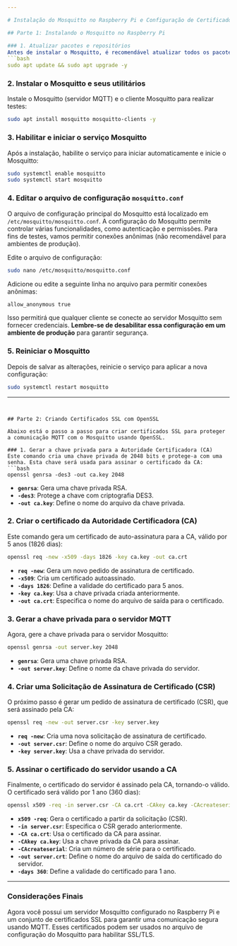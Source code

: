 ```yaml
---

# Instalação do Mosquitto no Raspberry Pi e Configuração de Certificado SSL

## Parte 1: Instalando o Mosquitto no Raspberry Pi

### 1. Atualizar pacotes e repositórios
Antes de instalar o Mosquitto, é recomendável atualizar todos os pacotes no Raspberry Pi:
```bash
sudo apt update && sudo apt upgrade -y
```

### 2. Instalar o Mosquitto e seus utilitários
Instale o Mosquitto (servidor MQTT) e o cliente Mosquitto para realizar testes:
```bash
sudo apt install mosquitto mosquitto-clients -y
```

### 3. Habilitar e iniciar o serviço Mosquitto
Após a instalação, habilite o serviço para iniciar automaticamente e inicie o Mosquitto:
```bash
sudo systemctl enable mosquitto
sudo systemctl start mosquitto
```

### 4. Editar o arquivo de configuração `mosquitto.conf`
O arquivo de configuração principal do Mosquitto está localizado em `/etc/mosquitto/mosquitto.conf`. A configuração do Mosquitto permite controlar várias funcionalidades, como autenticação e permissões. Para fins de testes, vamos permitir conexões anônimas (não recomendável para ambientes de produção).

Edite o arquivo de configuração:
```bash
sudo nano /etc/mosquitto/mosquitto.conf
```

Adicione ou edite a seguinte linha no arquivo para permitir conexões anônimas:
```bash
allow_anonymous true
```

Isso permitirá que qualquer cliente se conecte ao servidor Mosquitto sem fornecer credenciais. **Lembre-se de desabilitar essa configuração em um ambiente de produção** para garantir segurança.

### 5. Reiniciar o Mosquitto
Depois de salvar as alterações, reinicie o serviço para aplicar a nova configuração:
```bash
sudo systemctl restart mosquitto
```

---
```


## Parte 2: Criando Certificados SSL com OpenSSL

Abaixo está o passo a passo para criar certificados SSL para proteger a comunicação MQTT com o Mosquitto usando OpenSSL.

### 1. Gerar a chave privada para a Autoridade Certificadora (CA)
Este comando cria uma chave privada de 2048 bits e protege-a com uma senha. Esta chave será usada para assinar o certificado da CA:
```bash
openssl genrsa -des3 -out ca.key 2048
```
- **`genrsa`**: Gera uma chave privada RSA.
- **`-des3`**: Protege a chave com criptografia DES3.
- **`-out ca.key`**: Define o nome do arquivo da chave privada.

### 2. Criar o certificado da Autoridade Certificadora (CA)
Este comando gera um certificado de auto-assinatura para a CA, válido por 5 anos (1826 dias):
```bash
openssl req -new -x509 -days 1826 -key ca.key -out ca.crt
```
- **`req -new`**: Gera um novo pedido de assinatura de certificado.
- **`-x509`**: Cria um certificado autoassinado.
- **`-days 1826`**: Define a validade do certificado para 5 anos.
- **`-key ca.key`**: Usa a chave privada criada anteriormente.
- **`-out ca.crt`**: Especifica o nome do arquivo de saída para o certificado.

### 3. Gerar a chave privada para o servidor MQTT
Agora, gere a chave privada para o servidor Mosquitto:
```bash
openssl genrsa -out server.key 2048
```
- **`genrsa`**: Gera uma chave privada RSA.
- **`-out server.key`**: Define o nome da chave privada do servidor.

### 4. Criar uma Solicitação de Assinatura de Certificado (CSR)
O próximo passo é gerar um pedido de assinatura de certificado (CSR), que será assinado pela CA:
```bash
openssl req -new -out server.csr -key server.key
```
- **`req -new`**: Cria uma nova solicitação de assinatura de certificado.
- **`-out server.csr`**: Define o nome do arquivo CSR gerado.
- **`-key server.key`**: Usa a chave privada do servidor.

### 5. Assinar o certificado do servidor usando a CA
Finalmente, o certificado do servidor é assinado pela CA, tornando-o válido. O certificado será válido por 1 ano (360 dias):
```bash
openssl x509 -req -in server.csr -CA ca.crt -CAkey ca.key -CAcreateserial -out server.crt -days 360
```
- **`x509 -req`**: Gera o certificado a partir da solicitação (CSR).
- **`-in server.csr`**: Especifica o CSR gerado anteriormente.
- **`-CA ca.crt`**: Usa o certificado da CA para assinar.
- **`-CAkey ca.key`**: Usa a chave privada da CA para assinar.
- **`-CAcreateserial`**: Cria um número de série para o certificado.
- **`-out server.crt`**: Define o nome do arquivo de saída do certificado do servidor.
- **`-days 360`**: Define a validade do certificado para 1 ano.

---

### Considerações Finais
Agora você possui um servidor Mosquitto configurado no Raspberry Pi e um conjunto de certificados SSL para garantir uma comunicação segura usando MQTT. Esses certificados podem ser usados no arquivo de configuração do Mosquitto para habilitar SSL/TLS.
